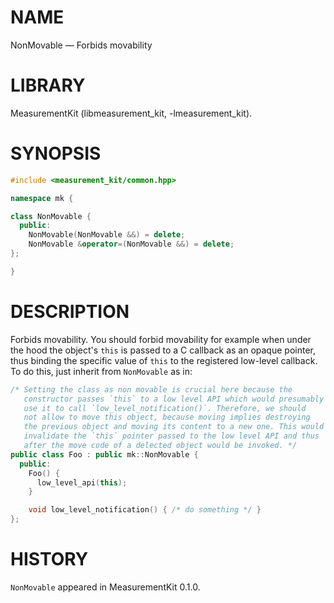 # NAME
NonMovable &mdash; Forbids movability

# LIBRARY
MeasurementKit (libmeasurement_kit, -lmeasurement_kit).

# SYNOPSIS
```C++
#include <measurement_kit/common.hpp>

namespace mk {

class NonMovable {
  public:
    NonMovable(NonMovable &&) = delete;
    NonMovable &operator=(NonMovable &&) = delete;
};

}
```

# DESCRIPTION

Forbids movability. You should
forbid movability for example when under the hood the object's
`this` is passed to a C callback as an opaque pointer, thus binding
the specific value of `this` to the registered low-level callback.
To do this, just inherit from `NonMovable` as in:

```C++
/* Setting the class as non movable is crucial here because the
   constructor passes `this` to a low level API which would presumably
   use it to call `low_level_notification()`. Therefore, we should
   not allow to move this object, because moving implies destroying
   the previous object and moving its content to a new one. This would
   invalidate the `this` pointer passed to the low level API and thus
   after the move code of a delected object would be invoked. */
public class Foo : public mk::NonMovable {
  public:
    Foo() {
      low_level_api(this);
    }

    void low_level_notification() { /* do something */ }
};
```

# HISTORY

`NonMovable` appeared in MeasurementKit 0.1.0.
